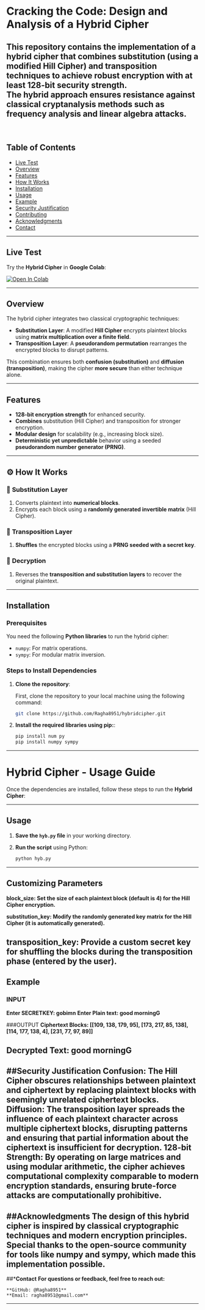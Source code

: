 # Cracking the Code: Design and Analysis of a Hybrid Cipher  

This repository contains the implementation of a **hybrid cipher** that combines **substitution** (using a modified **Hill Cipher**) and **transposition techniques** to achieve **robust encryption** with at least **128-bit security strength**.  
The hybrid approach ensures resistance against classical cryptanalysis methods such as **frequency analysis** and **linear algebra attacks**. 
---
<br>

## **Table of Contents**  
- [Live Test](#live-test)  
- [Overview](#overview)  
- [Features](#features)  
- [How It Works](#how-it-works)  
- [Installation](#installation)  
- [Usage](#usage)  
- [Example](#example)  
- [Security Justification](#security-justification)  
- [Contributing](#contributing)  
- [Acknowledgments](#acknowledgments)  
- [Contact](#contact)  

---

## **Live Test**  

Try the **Hybrid Cipher** in **Google Colab**:  

[![Open In Colab](https://colab.research.google.com/assets/colab-badge.svg)](https://colab.research.google.com/drive/1LzGcHLn47gnmc_h-4ccZFbAARYSOuH2E?usp=sharing)  

---

## **Overview**  

The hybrid cipher integrates two classical cryptographic techniques:

- **Substitution Layer**: A modified **Hill Cipher** encrypts plaintext blocks using **matrix multiplication over a finite field**.  
- **Transposition Layer**: A **pseudorandom permutation** rearranges the encrypted blocks to disrupt patterns.  

This combination ensures both **confusion (substitution)** and **diffusion (transposition)**, making the cipher **more secure** than either technique alone.  

---

## **Features**  

- **128-bit encryption strength** for enhanced security.  
- **Combines** substitution (Hill Cipher) and transposition for stronger encryption.  
- **Modular design** for scalability (e.g., increasing block size).  
- **Deterministic yet unpredictable** behavior using a seeded **pseudorandom number generator (PRNG)**.  

---

## **⚙️ How It Works**  

### 🔹 **Substitution Layer**  
1. Converts plaintext into **numerical blocks**.  
2. Encrypts each block using a **randomly generated invertible matrix** (Hill Cipher).  

### 🔹 **Transposition Layer**  
1. **Shuffles** the encrypted blocks using a **PRNG seeded with a secret key**.  

### 🔹 **Decryption**  
1. Reverses the **transposition and substitution layers** to recover the original plaintext.  

---

## **Installation**  

### **Prerequisites**  
You need the following **Python libraries** to run the hybrid cipher:

- `numpy`: For matrix operations.  
- `sympy`: For modular matrix inversion.  

### **Steps to Install Dependencies**  
1. **Clone the repository**:

   First, clone the repository to your local machine using the following command:

   ```sh
   git clone https://github.com/Ragha8951/hybridcipher.git
2. **Install the required libraries using pip:**:
   ```sh
   pip install num py
   pip install numpy sympy

---
# Hybrid Cipher - Usage Guide

Once the dependencies are installed, follow these steps to run the **Hybrid Cipher**:

---

## **Usage**

1. **Save the `hyb.py` file** in your working directory.

2. **Run the script** using Python:

   ```sh
   python hyb.py
---
## **Customizing Parameters**
**block_size: Set the size of each plaintext block (default is 4) for the Hill Cipher encryption.**<br>

**substitution_key: Modify the randomly generated key matrix for the Hill Cipher (it is automatically generated).**<br>

**transposition_key: Provide a custom secret key for shuffling the blocks during the transposition phase (entered by the user).**
---
## **Example**
### INPUT
**Enter SECRETKEY: gobimn**
**Enter Plain text: good morningG**

###OUTPUT
**Ciphertext Blocks: [[109, 138, 179, 95], [173, 217, 85, 138], [114, 177, 138, 4], [231, 77, 97, 89]]**

**Decrypted Text: good morningG**
---

##**Security Justification**
  **Confusion: The Hill Cipher obscures relationships between plaintext and ciphertext by replacing plaintext blocks with seemingly unrelated ciphertext blocks.**
  **Diffusion: The transposition layer spreads the influence of each plaintext character across multiple ciphertext blocks, disrupting patterns and ensuring that partial information about the ciphertext is 
    insufficient for decryption.**
  **128-bit Strength: By operating on large matrices and using modular arithmetic, the cipher achieves computational complexity comparable to modern encryption standards, ensuring brute-force attacks are 
    computationally prohibitive.**
---
##**Acknowledgments**
The design of this hybrid cipher is inspired by classical cryptographic techniques and modern encryption principles. Special thanks to the open-source community for tools like numpy and sympy, which made this implementation possible.
---
##***Contact**
 **For questions or feedback, feel free to reach out:**

    **GitHub: @Ragha8951**
    **Email: ragha8951@gmail.com**
---




